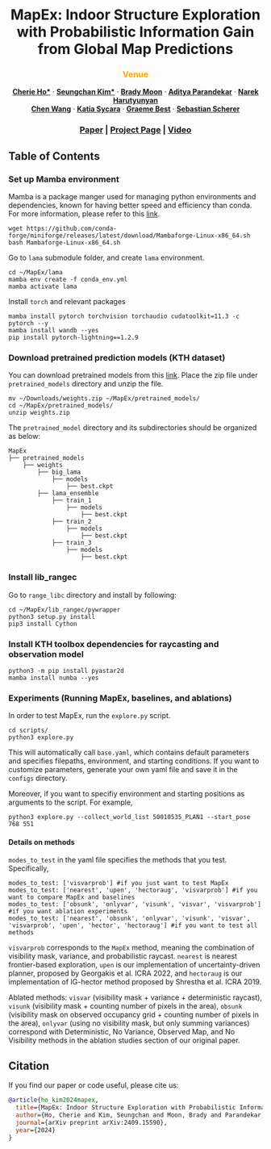 <p align="center">
<h1 align="center">MapEx: Indoor Structure Exploration with Probabilistic Information Gain from Global Map Predictions</h1>
<h3 class="is-size-5 has-text-weight-bold" style="color: orange;" align="center">
    Venue
</h3>
  <p align="center">
    <a href="https://cherieho.com/" target="_blank"><strong>Cherie Ho*</strong></a>
    ·
    <a href="https://seungchan-kim.github.io" target="_blank"><strong>Seungchan Kim*</strong></a>
    ·
    <a href="https://bradymoon.com/" target="_blank"><strong>Brady Moon</strong></a>
    ·
    <a href=""><strong>Aditya Parandekar</strong></a>
    ·
    <a href=""><strong>Narek Harutyunyan</strong></a>
    <br>
    <a href="https://sairlab.org/team/chenw/" target="_blank"><strong>Chen Wang</strong></a>
    ·
    <a href="https://www.cs.cmu.edu/~./katia/" target="_blank"><strong>Katia Sycara</strong></a>
    ·
    <a href="https://profiles.uts.edu.au/Graeme.Best" target="_blank"><strong>Graeme Best</strong></a>
    ·
    <a href="https://theairlab.org/team/sebastian/" target="_blank"><strong>Sebastian Scherer</strong></a>
    <br>
  </p>
</p>
  <h3 align="center"><a href="https://arxiv.org/abs/2409.15590">Paper</a> | <a href="">Project Page</a> | <a href="">Video</a></h3>
  <div align="center"></div>


## Table of Contents

### Set up Mamba environment
Mamba is a package manger used for managing python environments and dependencies, known for having better speed and efficiency than conda. For more information, please refer to this <a href="https://mamba.readthedocs.io/en/latest/user_guide/mamba.html">link</a>. 

    wget https://github.com/conda-forge/miniforge/releases/latest/download/Mambaforge-Linux-x86_64.sh
    bash Mambaforge-Linux-x86_64.sh

Go to `lama` submodule folder, and create `lama` environment. 

    cd ~/MapEx/lama
    mamba env create -f conda_env.yml
    mamba activate lama

Install `torch` and relevant packages

    mamba install pytorch torchvision torchaudio cudatoolkit=11.3 -c pytorch --y
    mamba install wandb --yes
    pip install pytorch-lightning==1.2.9

### Download pretrained prediction models (KTH dataset)
You can download pretrained models from this <a href="https://drive.google.com/drive/u/0/folders/1u9WZ9ftwaMbP-RVySuNSVEdUDV_x4Dw6">link</a>. Place the zip file under `pretrained_models` directory and unzip the file. 

    mv ~/Downloads/weights.zip ~/MapEx/pretrained_models/
    cd ~/MapEx/pretrained_models/
    unzip weights.zip

The `pretrained_model` directory and its subdirectories should be organized as below: 

    MapEx
    ├── pretrained_models
        ├── weights
            ├── big_lama
                ├── models
                    ├── best.ckpt
            ├── lama_ensemble
                ├── train_1
                    ├── models
                        ├── best.ckpt
                ├── train_2
                    ├── models
                        ├── best.ckpt
                ├── train_3
                    ├── models
                        ├── best.ckpt    

### Install lib_rangec
Go to `range_libc` directory and install by following:

    cd ~/MapEx/lib_rangec/pywrapper
    python3 setup.py install 
    pip3 install Cython

### Install KTH toolbox dependencies for raycasting and observation model

    python3 -m pip install pyastar2d
    mamba install numba --yes

### Experiments (Running MapEx, baselines, and ablations)
In order to test MapEx, run the `explore.py` script. 

    cd scripts/
    python3 explore.py

This will automatically call `base.yaml`, which contains default parameters and specifies filepaths, environment, and starting conditions. If you want to customize parameters, generate your own yaml file and save it in the `configs` directory. 

Moreover, if you want to specifiy environment and starting positions as arguments to the script. For example, 

    python3 explore.py --collect_world_list 50010535_PLAN1 --start_pose 768 551

#### Details on methods 
`modes_to_test` in the yaml file specifies the methods that you test. Specifically,  

    modes_to_test: ['visvarprob'] #if you just want to test MapEx
    modes_to_test: ['nearest', 'upen', 'hectoraug', 'visvarprob'] #if you want to compare MapEx and baselines
    modes_to_test: ['obsunk', 'onlyvar', 'visunk', 'visvar', 'visvarprob'] #if you want ablation experiments
    modes_to_test: ['nearest', 'obsunk', 'onlyvar', 'visunk', 'visvar', 'visvarprob', 'upen', 'hector', 'hectoraug'] #if you want to test all methods 

`visvarprob` corresponds to the `MapEx` method, meaning the combination of visibility mask, variance, and probabilistic raycast. `nearest` is nearest frontier-based exploration, `upen` is our implementation of uncertainty-driven planner, proposed by Georgakis et al. ICRA 2022, and `hectoraug` is our implementation of IG-hector method proposed by Shrestha et al. ICRA 2019.

Ablated methods: `visvar` (visibility mask + variance + deterministic raycast), `visunk` (visibility mask + counting number of pixels in the area), `obsunk` (visibility mask on observed occupancy grid + counting number of pixels in the area), `onlyvar` (using no visibility mask, but only summing variances) correspond with Deterministic, No Variance, Observed Map, and No Visibility methods in the ablation studies section of our original paper. 

## Citation

If you find our paper or code useful, please cite us:

```bib
@article{ho_kim2024mapex,
  title={MapEx: Indoor Structure Exploration with Probabilistic Information Gain from Global Map Predictions},
  author={Ho, Cherie and Kim, Seungchan and Moon, Brady and Parandekar, Aditya and Harutyunyan, Narek and Wang, Chen and Sycara, Katia and Best, Graeme and Scherer, Sebastian},
  journal={arXiv preprint arXiv:2409.15590},
  year={2024}
}
```